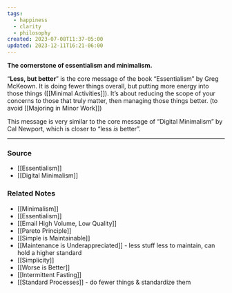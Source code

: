 ```yaml
---
tags:
  - happiness
  - clarity
  - philosophy
created: 2023-07-08T11:37-05:00
updated: 2023-12-11T16:21-06:00
---
```

**The cornerstone of essentialism and minimalism.**

“**Less, but better**” is the core message of the book “Essentialism” by Greg McKeown. It is doing fewer things overall, but putting more energy into those things ([[Minimal Activities]]). It’s about reducing the scope of your concerns to those that truly matter, then managing those things better. (to avoid [[Majoring in Minor Work]])

This message is very similar to the core message of “Digital Minimalism” by Cal Newport, which is closer to “less *is* better”.

---

### Source
- [[Essentialism]]
- [[Digital Minimalism]]

### Related Notes
- [[Minimalism]]
- [[Essentialism]]
- [[Email High Volume, Low Quality]]
- [[Pareto Principle]]
- [[Simple is Maintainable]] 
- [[Maintenance is Underappreciated]] - less stuff less to maintain, can hold a higher standard
- [[Simplicity]]
- [[Worse is Better]]
- [[Intermittent Fasting]]
- [[Standard Processes]] - do fewer things & standardize them